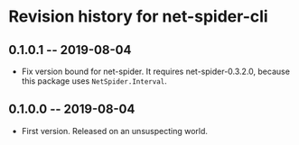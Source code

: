 # Revision history for net-spider-cli

## 0.1.0.1  -- 2019-08-04

* Fix version bound for net-spider. It requires net-spider-0.3.2.0,
  because this package uses `NetSpider.Interval`.

## 0.1.0.0  -- 2019-08-04

* First version. Released on an unsuspecting world.
